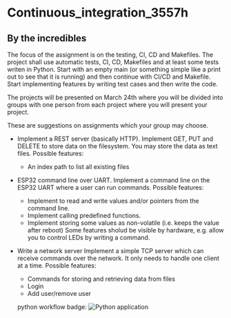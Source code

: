 # Continuous_integration_3557h
## By the incredibles
The focus of the assignment is on the testing, CI, CD and Makefiles.
The project shall use automatic tests, CI, CD, Makefiles and at least some tests
writen in Python. Start with an empty main (or something simple like a print out
to see that it is running) and then continue with CI/CD and Makefile.
Start implementing features by writing test cases and then write the code.

The projects will be presented on March 24th where you will be divided into groups with one person from each project where you will present your project.

 

These are suggestions on assignments which your group may choose.

 

- Implement a REST server (basically HTTP).
  Implement GET, PUT and DELETE to store data on the filesystem. You may store
  the data as text files.
  Possible features:
    - An index path to list all existing files

 

- ESP32 command line over UART.
  Implement a command line on the ESP32 UART where a user can run commands.
  Possible features:
  - Implement to read and write values and/or pointers from the command line.
  - Implement calling predefined functions.
  - Implement storing some values as non-volatile (i.e. keeps the value after reboot)
  Some features sholud be visible by hardware, e.g. allow you to control LEDs
  by writing a command.

 

- Write a network server
  Implement a simple TCP server which can receive commands over the network. It
  only needs to handle one client at a time.
  Possible features:
  - Commands for storing and retrieving data from files
  - Login
  - Add user/remove user
  
  
  
  
  
  
  python workflow badge:
  ![Python application](https://github.com/JesperMell/Continuous_integration_3557h/workflows/Python%20application/badge.svg)
